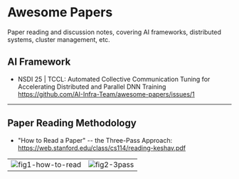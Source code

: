# Awesome Papers
Paper reading and discussion notes, covering AI frameworks, distributed systems, cluster management, etc.

## AI Framework

- NSDI 25 | TCCL: Automated Collective Communication Tuning for Accelerating Distributed and Parallel DNN Training https://github.com/AI-Infra-Team/awesome-papers/issues/1


------
## Paper Reading Methodology

- "How to Read a Paper" -- the Three-Pass Approach: https://web.stanford.edu/class/cs114/reading-keshav.pdf


|                                                                                        |                                                                                  |
| -------------------------------------------------------------------------------------- | -------------------------------------------------------------------------------- |
| ![fig1-how-to-read](https://blog-sc.hku.hk/wp-content/uploads/2024/03/1-1024x1024.png) | ![fig2-3pass](https://blog-sc.hku.hk/wp-content/uploads/2024/03/2-1024x1024.png) |
